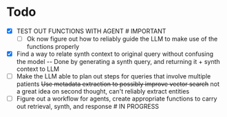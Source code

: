 # Todo

- [x] TEST OUT FUNCTIONS WITH AGENT # IMPORTANT
  - [ ] Ok now figure out how to reliably guide the LLM to make use of the functions properly
- [x] Find a way to relate synth context to original query without confusing the model -- Done by generating a synth query, and returning it + synth context to LLM
- [ ] Make the LLM able to plan out steps for queries that involve multiple patients
~~Use metadata extraction to possibly improve vector search~~
  not a great idea on second thought, can't reliably extract entities
- [ ] Figure out a workflow for agents, create appropriate functions to carry out retrieval, synth, and response # IN PROGRESS
